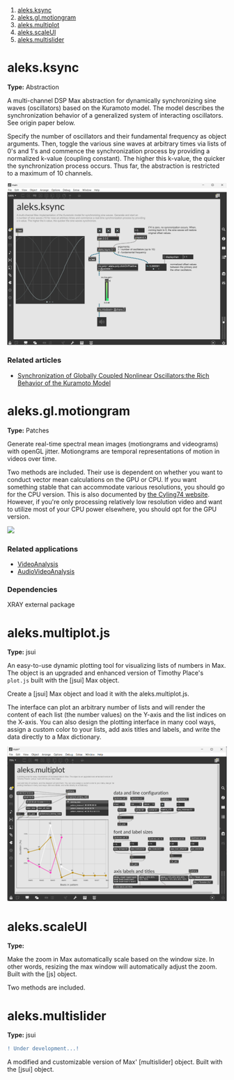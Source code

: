1. [aleks.ksync](#aleksksync)
2. [aleks.gl.motiongram](#aleksglmotiongram)
3. [aleks.multiplot](#aleksmultiplot)
4. [aleks.scaleUI](#aleksscaleUI)
5. [aleks.multislider](#aleksmultislider)


# aleks.ksync

**Type:** Abstraction

A multi-channel DSP Max abstraction for dynamically synchronizing sine waves (oscillators) based on the Kuramoto model. The model describes the synchronization behavior of a generalized system of interacting oscillators. See origin paper below.

Specify the number of oscillators and their fundamental frequency as object arguments. Then, toggle the various sine waves at arbitrary times via lists of 0's and 1's and commence the synchronization process by providing a normalized k-value (coupling constant). The higher this k-value, the quicker the synchronization process occurs. Thus far, the abstraction is restricted to a maximum of 10 channels.

<p align="left">
 <img src="img/ksync.png" width=600>
</p>

### Related articles

- [Synchronization of Globally Coupled Nonlinear Oscillators:the Rich Behavior of the Kuramoto Model](http://go.owu.edu/~physics/StudentResearch/2005/BryanDaniels/kuramoto_paper.pdf)

# aleks.gl.motiongram

**Type:** Patches

Generate real-time spectral mean images (motiongrams and videograms) with openGL jitter. Motiongrams are temporal representations of motion in videos over time.

Two methods are included. Their use is dependent on whether you want to conduct vector mean calculations on the GPU or CPU. If you want something stable that can accommodate various resolutions, you should go for the CPU version. This is also documented by [the Cyling74 website](https://cycling74.com/tutorials/best-practices-in-jitter-part-1). However, if you're only processing relatively low resolution video and want to utilize most of your CPU power elsewhere, you should opt for the GPU version.

<p align="left">
 <img src="img/figure.gif" width=600>
</p>

<!-- 440 -->

### Related applications

- [VideoAnalysis](https://github.com/fourMs/VideoAnalysis)
- [AudioVideoAnalysis](https://github.com/fourMs/AudioVideoAnalysis)

### Dependencies

XRAY external package

# aleks.multiplot.js

**Type:** jsui

An easy-to-use dynamic plotting tool for visualizing lists of numbers in Max. The object is an upgraded and enhanced version of Timothy Place's `plot.js` built with the [jsui] Max object.

Create a [jsui] Max object and load it with the aleks.multiplot.js. 

The interface can plot an arbitrary number of lists and will render the content of each list (the number values) on the Y-axis and the list indices on the X-axis. You can also design the plotting interface in many cool ways, assign a custom color to your lists, add axis titles and labels, and write the data directly to a Max dictionary. 

<p align="left">
 <img src="img/multiplot.png" width=600>
</p>

# aleks.scaleUI

**Type:**

Make the zoom in Max automatically scale based on the window size. In other words, resizing the max window will automatically adjust the zoom. Built with the [js] object.

Two methods are included.

# aleks.multislider

**Type:** jsui

```diff
! Under development...!
```

A modified and customizable version of Max' [multislider] object. Built with the [jsui] object.
